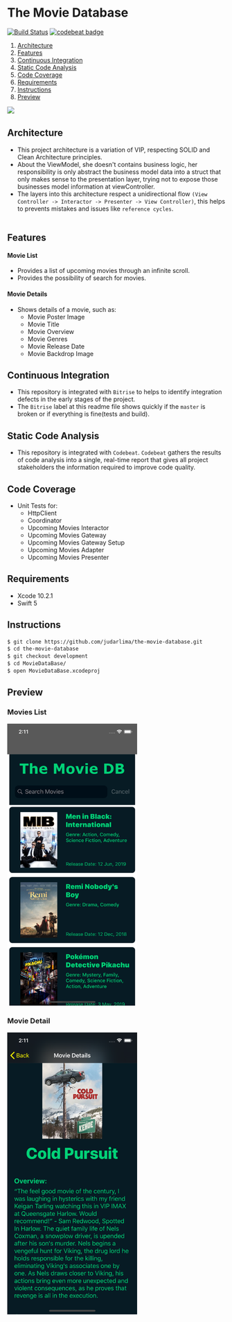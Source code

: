 # The Movie Database

[![Build Status](https://app.bitrise.io/app/a9088d3bd74f31ba/status.svg?token=FMiJAiDNckJfe7WG45m0wQ)](https://app.bitrise.io/app/a9088d3bd74f31ba) [![codebeat badge](https://codebeat.co/badges/6e6878d6-ebff-435c-a727-2502047f1dcf)](https://codebeat.co/projects/github-com-judarlima-themoviesdb-development)


1. [ Architecture ](#architecture)
2. [ Features ](#features)
3. [ Continuous Integration ](#ci)
4. [ Static Code Analysis ](#staticCodeAnalysis)
5. [ Code Coverage ](#codeCoverage)
6. [ Requirements ](#requirements)
7. [ Instructions ](#instructions)
8. [ Preview ](#preview)

![](https://i.imgur.com/i0OEWcV.png)
<a name="architecture"></a>
## Architecture
- This project architecture is a variation of VIP, respecting SOLID and Clean Architecture principles.
- About the ViewModel, she doesn't contains business logic, her responsibility is only abstract the business model data into a struct that only makes sense to the presentation layer, trying not to expose those businesses model information at viewController.
- The layers into this architecture respect a unidirectional flow `(View Controller -> Interactor -> Presenter -> View Controller)`, this helps to prevents mistakes and issues like `reference cycles`.
<br><br>

<a name="features"></a>
## Features
#### Movie List
- Provides a list of upcoming movies through an infinite scroll.
- Provides the possibility of search for movies.

#### Movie Details
- Shows details of a movie, such as:
  - Movie Poster Image
  - Movie Title
  - Movie Overview
  - Movie Genres
  - Movie Release Date
  - Movie Backdrop Image

<a name="ci"></a>
## Continuous Integration
- This repository is integrated with `Bitrise` to helps to identify integration defects in the early stages of the project.
- The `Bitrise` label at this readme file shows quickly if the `master` is broken or if everything is fine(tests and build).

<a name="staticCodeAnalysis"></a>
## Static Code Analysis
- This repository is integrated with `Codebeat`. `Codebeat` gathers the results of code analysis into a single, real-time report that gives all project stakeholders the information required to improve code quality.

<a name="codeCoverage"></a>
## Code Coverage
- Unit Tests for:
  - HttpClient
  - Coordinator
  - Upcoming Movies Interactor
  - Upcoming Movies Gateway
  - Upcoming Movies Gateway Setup
  - Upcoming Movies Adapter
  - Upcoming Movies Presenter

<a name="requirements"></a>
## Requirements
- Xcode 10.2.1
- Swift 5

<a name="instructions"></a>
## Instructions
```bash
$ git clone https://github.com/judarlima/the-movie-database.git
$ cd the-movie-database
$ git checkout development
$ cd MovieDataBase/
$ open MovieDataBase.xcodeproj
```

<a name="preview"></a>
## Preview
### Movies List
<img width="300" src="screenshots/iPhoneX/Portrait/movies-list.png">

### Movie Detail
<img width="300" src="screenshots/iPhoneX/Portrait/movie-details.png">
